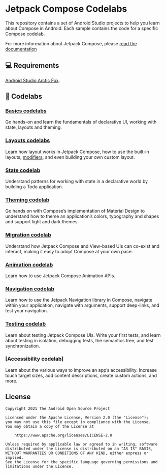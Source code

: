 # Jetpack Compose Codelabs

This repository contains a set of Android Studio projects to help you learn about
Compose in Android. Each sample contains the code for a specific Compose codelab.

For more information about Jetpack Compose, please [read the documentation](https://developer.android.com/jetpack/compose)

## 💻 Requirements

[Android Studio Arctic Fox](https://developer.android.com/studio).

## 🧬 Codelabs

### [Basics codelabs](https://developer.android.com/codelabs/jetpack-compose-basics)

Go hands-on and learn the fundamentals of declarative UI, working with state, layouts and theming.

### [Layouts codelabs](https://developer.android.com/codelabs/jetpack-compose-layouts)

Learn how layout works in Jetpack Compose, how to use the built-in layouts,
[modifiers](https://developer.android.com/reference/kotlin/androidx/compose/ui/Modifier),
and even building your own custom layout.

### [State codelab](https://developer.android.com/codelabs/jetpack-compose-state)

Understand patterns for working with state in a declarative world by building a Todo application.

### [Theming codelab](https://developer.android.com/codelabs/jetpack-compose-theming)

Go hands on with Compose’s implementation of Material Design to understand how to theme an
application’s colors, typography and shapes and support light and dark themes.

### [Migration codelab](https://developer.android.com/codelabs/jetpack-compose-migration)

Understand how Jetpack Compose and View-based UIs can co-exist and interact, making it easy to
adopt Compose at your own pace.

### [Animation codelab](https://developer.android.com/codelabs/jetpack-compose-animation)

Learn how to use Jetpack Compose Animation APIs.

### [Navigation codelab](https://developer.android.com/codelabs/jetpack-compose-navigation)

Learn how to use the Jetpack Navigation library in Compose, navigate within your application,
navigate with arguments, support deep-links, and test your navigation.

### [Testing codelab](https://developer.android.com/codelabs/jetpack-compose-testing)

Learn about testing Jetpack Compose UIs. Write your first tests, and learn about testing in
isolation, debugging tests, the semantics tree, and test synchronization.

### [Accessibility codelab]

Learn about the various ways to improve an app’s accessibility. Increase touch target sizes, add
content descriptions, create custom actions, and more.

## License

```
Copyright 2021 The Android Open Source Project

Licensed under the Apache License, Version 2.0 (the "License");
you may not use this file except in compliance with the License.
You may obtain a copy of the License at

    https://www.apache.org/licenses/LICENSE-2.0

Unless required by applicable law or agreed to in writing, software
distributed under the License is distributed on an "AS IS" BASIS,
WITHOUT WARRANTIES OR CONDITIONS OF ANY KIND, either express or implied.
See the License for the specific language governing permissions and
limitations under the License.
```
